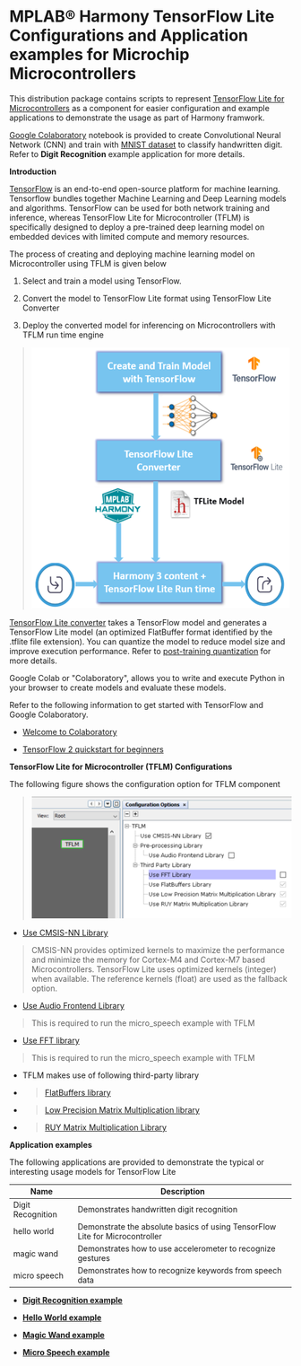 # MPLAB® Harmony TensorFlow Lite Configurations and Application examples for Microchip Microcontrollers

This distribution package contains scripts to represent [TensorFlow Lite for Microcontrollers](https://github.com/tensorflow/tflite-micro) as a component for easier configuration and example applications to demonstrate the usage as part of Harmony framwork.

[Google Colaboratory](https://github.com/Microchip-MPLAB-Harmony/tflite/scripts/digit_recognition/Digit_Recognition.ipynb) notebook is provided to create Convolutional Neural Network \(CNN\) and train with [MNIST dataset](http://yann.lecun.com/exdb/mnist/) to classify handwritten digit. Refer to **Digit Recognition** example application for more details.

**Introduction**

[TensorFlow](https://github.com/tensorflow/tensorflow) is an end-to-end open-source platform for machine learning. Tensorflow bundles together Machine Learning and Deep Learning models and algorithms. TensorFlow can be used for both network training and inference, whereas TensorFlow Lite for Microcontroller \(TFLM\) is specifically designed to deploy a pre-trained deep learning model on embedded devices with limited compute and memory resources.

The process of creating and deploying machine learning model on Microcontroller using TFLM is given below

1.  Select and train a model using TensorFlow.

2.  Convert the model to TensorFlow Lite format using TensorFlow Lite Converter

3.  Deploy the converted model for inferencing on Microcontrollers with TFLM run time engine


> ![ml flow](GUID-22605FE6-45D8-43B3-9032-3E389043C741-low.png)

[TensorFlow Lite converter](https://www.tensorflow.org/lite/convert/) takes a TensorFlow model and generates a TensorFlow Lite model \(an optimized FlatBuffer format identified by the .tflite file extension\). You can quantize the model to reduce model size and improve execution performance. Refer to [post-training quantization](https://www.tensorflow.org/lite/performance/post_training_quantization) for more details.

Google Colab or "Colaboratory", allows you to write and execute Python in your browser to create models and evaluate these models.

Refer to the following information to get started with TensorFlow and Google Colaboratory.

-   [Welcome to Colaboratory](https://colab.research.google.com/notebooks/welcome.ipynb)

-   [TensorFlow 2 quickstart for beginners](https://www.tensorflow.org/tutorials/quickstart/beginner)


**TensorFlow Lite for Microcontroller \(TFLM\) Configurations**

The following figure shows the configuration option for TFLM component

> ![tflite_configuration](GUID-9EA6AB48-E483-4787-9F41-C7F96B67D615-low.png)

-   [Use CMSIS-NN Library](https://github.com/ARM-software/CMSIS_5/tree/develop/CMSIS/NN)


> CMSIS-NN provides optimized kernels to maximize the performance and minimize the memory for Cortex-M4 and Cortex-M7 based Microcontrollers. TensorFlow Lite uses optimized kernels \(integer\) when available. The reference kernels \(float\) are used as the fallback option.

-   [Use Audio Frontend Library](https://github.com/tensorflow/tflite-micro/tree/main/tensorflow/lite/experimental/microfrontend)


> This is required to run the micro\_speech example with TFLM

-   [Use FFT library](https://github.com/mborgerding/kissfft)


> This is required to run the micro\_speech example with TFLM

-   TFLM makes use of following third-party library


-   > [FlatBuffers library](https://github.com/google/flatbuffers)

-   > [Low Precision Matrix Multiplication library](https://github.com/google/gemmlowp)

-   > [RUY Matrix Multiplication Library](https://github.com/google/ruy)


**Application examples**

The following applications are provided to demonstrate the typical or interesting usage models for TensorFlow Lite

|Name|Description|
|----|-----------|
|Digit Recognition|Demonstrates handwritten digit recognition|
|hello world|Demonstrate the absolute basics of using TensorFlow Lite for Microcontroller|
|magic wand|Demonstrates how to use accelerometer to recognize gestures|
|micro speech|Demonstrates how to recognize keywords from speech data|

-   **[Digit Recognition example](GUID-CA8858A6-EC72-42D5-8A59-8B9794E16C66.md)**  

-   **[Hello World example](GUID-22D72BA8-E33F-48CE-8AD7-9D5B4221D2A1.md)**  

-   **[Magic Wand example](GUID-1A54C1AF-D42B-4750-A5F2-C8E1CC52E767.md)**  

-   **[Micro Speech example](GUID-85C71EF8-14CC-4BC7-814C-1248E7D2D6B6.md)**  


